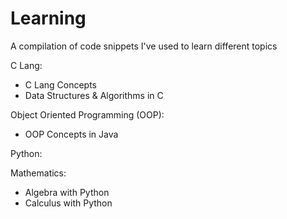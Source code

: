 # Learning
A compilation of code snippets I've used to learn different topics

C Lang:
* C Lang Concepts
* Data Structures & Algorithms in C

Object Oriented Programming (OOP):
* OOP Concepts in Java

Python:

Mathematics:
* Algebra with Python
* Calculus with Python
